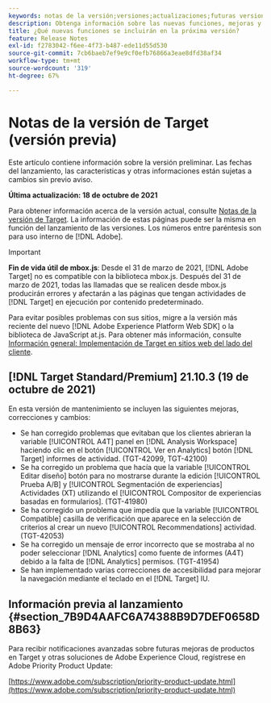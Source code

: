 ```yaml
---
keywords: notas de la versión;versiones;actualizaciones;futuras versiones;mejoras;nuevas funciones;correcciones;actualizaciones;versión preliminar
description: Obtenga información sobre las nuevas funciones, mejoras y correcciones que incluirá la próxima versión de Adobe Target, incluidos el SDK, la API y las bibliotecas de JavaScript.
title: ¿Qué nuevas funciones se incluirán en la próxima versión?
feature: Release Notes
exl-id: f2783042-f6ee-4f73-b487-ede11d55d530
source-git-commit: 7cb6baeb7ef9e9cf0efb76866a3eae8dfd38af34
workflow-type: tm+mt
source-wordcount: '319'
ht-degree: 67%

---
```


# Notas de la versión de Target (versión previa)

Este artículo contiene información sobre la versión preliminar. Las fechas del lanzamiento, las características y otras informaciones están sujetas a cambios sin previo aviso.

**Última actualización: 18 de octubre de 2021**

Para obtener información acerca de la versión actual, consulte [Notas de la versión de Target](release-notes.md). La información de estas páginas puede ser la misma en función del lanzamiento de las versiones. Los números entre paréntesis son para uso interno de [!DNL Adobe].

>[!IMPORTANT]
>
>**Fin de vida útil de mbox.js**: Desde el 31 de marzo de 2021, [!DNL Adobe Target] no es compatible con la biblioteca mbox.js. Después del 31 de marzo de 2021, todas las llamadas que se realicen desde mbox.js producirán errores y afectarán a las páginas que tengan actividades de [!DNL Target] en ejecución por contenido predeterminado.
>
>Para evitar posibles problemas con sus sitios, migre a la versión más reciente del nuevo [!DNL Adobe Experience Platform Web SDK] o la biblioteca de JavaScript at.js. Para obtener más información, consulte [Información general: Implementación de Target en sitios web del lado del cliente](/help/c-implementing-target/c-implementing-target-for-client-side-web/implement-target-for-client-side-web.md).

## [!DNL Target Standard/Premium] 21.10.3 (19 de octubre de 2021)

En esta versión de mantenimiento se incluyen las siguientes mejoras, correcciones y cambios:

* Se han corregido problemas que evitaban que los clientes abrieran la variable [!UICONTROL A4T] panel en [!DNL Analysis Workspace] haciendo clic en el botón [!UICONTROL Ver en Analytics] botón [!DNL Target] informes de actividad. (TGT-42099, TGT-42100)
* Se ha corregido un problema que hacía que la variable [!UICONTROL Editar diseño] botón para no mostrarse durante la edición [!UICONTROL Prueba A/B] y [!UICONTROL Segmentación de experiencias] Actividades (XT) utilizando el [!UICONTROL Compositor de experiencias basadas en formularios]. (TGT-41980)
* Se ha corregido un problema que impedía que la variable [!UICONTROL Compatible] casilla de verificación que aparece en la selección de criterios al crear un nuevo [!UICONTROL Recommendations] actividad. (TGT-42053)
* Se ha corregido un mensaje de error incorrecto que se mostraba al no poder seleccionar [!DNL Analytics] como fuente de informes (A4T) debido a la falta de [!DNL Analytics] permisos. (TGT-41954)
* Se han implementado varias correcciones de accesibilidad para mejorar la navegación mediante el teclado en el [!DNL Target] IU.

## Información previa al lanzamiento {#section_7B9D4AAFC6A74388B9D7DEF0658D8B63}

Para recibir notificaciones avanzadas sobre futuras mejoras de productos en Target y otras soluciones de Adobe Experience Cloud, regístrese en Adobe Priority Product Update:

[https://www.adobe.com/subscription/priority-product-update.html](https://www.adobe.com/subscription/priority-product-update.html)
